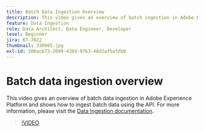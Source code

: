 ```yaml
---
title: Batch Data Ingestion Overview
description: This video gives an overview of batch ingestion in Adobe Experience Platform and shows how to ingest batch data using the API.
feature: Data Ingestion
role: Data Architect, Data Engineer, Developer
level: Beginner
jira: KT-7022
thumbnail: 330995.jpg
exl-id: 300acb73-2099-438d-97b3-48d2af5afdb0
---
```

# Batch data ingestion overview

This video gives an overview of batch data ingestion in Adobe Experience Platform and shows how to ingest batch data using the API. For more information, please visit the [Data Ingestion documentation](https://experienceleague.adobe.com/docs/experience-platform/ingestion/home.html).

>[!VIDEO](https://video.tv.adobe.com/v/330995?learn=on&enablevpops)

